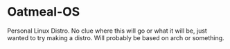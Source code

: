 # Oatmeal-OS
Personal Linux Distro.
No clue where this will go or what it will be, just wanted to try making a distro. Will probably be based on arch or something.
